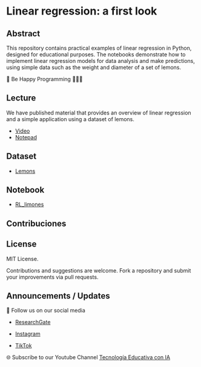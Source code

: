 # Linear regression: a first look

## Abstract
This repository contains practical examples of linear regression in Python, designed for educational purposes. The notebooks demonstrate how to implement linear regression models for data analysis and make predictions, using simple data such as the weight and diameter of a set of lemons.

🎉 Be Happy Programming 👨🏽‍💻

## Lecture
We have published material that provides an overview of linear regression and a simple application using a dataset of lemons.
- [Video](https://www.youtube.com/watch?v=_nrRWaUaJ-o)
- [Notepad](https://github.com/angelarmenta/regresion-lineal/blob/main/notepad/linear-regression.pdf)

## Dataset
- [Lemons](https://github.com/angelarmenta/regresion-lineal/blob/main/dataset/ds_limones.xlsx)

## Notebook
- [RL_limones](https://github.com/angelarmenta/regresion-lineal/blob/main/notebook/RL_limones.ipynb)
  
## Contribuciones

## License
MIT License.

Contributions and suggestions are welcome. Fork a repository and submit your improvements via pull requests.

## Announcements / Updates

📢 Follow us on our social media

- [ResearchGate](https://www.researchgate.net/profile/Roberto-Melendez-Armenta-2) 

- [Instagram](https://www.instagram.com/angeluxarmenta/)

- [TikTok](https://www.tiktok.com/@angeluxarmenta)

🌐 Subscribe to our Youtube Channel [Tecnología Educativa con IA](https://www.youtube.com/@educar-ia)
